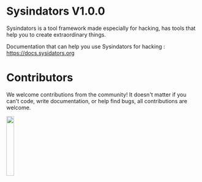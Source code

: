 # Sysindators V1.0.0

Sysindators is a tool framework made especially for hacking, has tools that help you to create extraordinary things.

Documentation that can help you use Sysindators for hacking : https://docs.sysidators.org

# Contributors

We welcome contributions from the community! It doesn't matter if you can't code, write documentation, or help find bugs,
all contributions are welcome.

<a href="https://github.com/sysindators/sysindators/graphs/contributors">
  <img width="20%" src="https://contrib.rocks/image?repo=sysindators/sysindators" />
</a>
